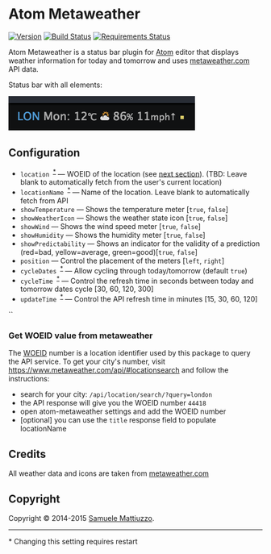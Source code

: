 # Atom Metaweather
[![Version](https://badge.fury.io/gh/samuele-mattiuzzo%2Fatom-metaweather.svg)](https://badge.fury.io/gh/samuele-mattiuzzo%2Fatom-metaweather) [![Build Status](https://travis-ci.org/samuele-mattiuzzo/atom-metaweather.svg?branch=master)](https://travis-ci.org/samuele-mattiuzzo/atom-metaweather) [![Requirements Status](https://requires.io/github/samuele-mattiuzzo/atom-metaweather/requirements.svg?branch=master)](https://requires.io/github/samuele-mattiuzzo/atom-metaweather/requirements/?branch=master)


Atom Metaweather is a status bar plugin for [Atom](http://atom.io) editor that displays weather information for today and tomorrow
and uses [metaweather.com](https://www.metaweather.com) API data.

Status bar with all elements:

![Atom Metaweather 0.3.0 in action](https://github.com/samuele-mattiuzzo/atom-metaweather/blob/master/screenshot.png?raw=true)


## Configuration

* `location `<sup>[\*](#settings-restart)</sup> &mdash; WOEID of the location (see [next section](#get-woeid-value-from-metaweathercom)). (TBD: Leave blank to automatically fetch from the user's current location)
* `locationName `<sup>[\*](#settings-restart)</sup> &mdash; Name of the location. Leave blank to automatically fetch from API
* `showTemperature` &mdash; Shows the temperature meter [`true`, `false`]
* `showWeatherIcon` &mdash; Shows the weather state icon [`true`, `false`]
* `showWind` &mdash; Shows the wind speed meter [`true`, `false`]
* `showHumidity` &mdash; Shows the humidity meter [`true`, `false`]
* `showPredictability` &mdash; Shows an indicator for the validity of a prediction (red=bad, yellow=average, green=good)[`true`, `false`]
* `position` &mdash; Control the placement of the meters [`left`, `right`]
* `cycleDates `<sup>[\*](#settings-restart)</sup> &mdash; Allow cycling through today/tomorrow (default `true`)
* `cycleTime `<sup>[\*](#settings-restart)</sup> &mdash; Control the refresh time in seconds between today and tomorrow dates cycle [30, 60, 120, 300]
* `updateTime `<sup>[\*](#settings-restart)</sup> &mdash; Control the API refresh time in minutes [15, 30, 60, 120]

``

### Get WOEID value from metaweather

The [WOEID](https://developer.yahoo.com/geo/geoplanet/guide/concepts.html) number is a location identifier used by this package to query the API service.
To get your city's number, visit https://www.metaweather.com/api/#locationsearch and follow the instructions:
- search for your city: `/api/location/search/?query=london`
- the API response will give you the WOEID number `44418`
- open atom-metaweather settings and add the WOEID number
- [optional] you can use the `title` response field to populate locationName


## Credits

All weather data and icons are taken from [metaweather.com](https://www.metaweather.com)


## Copyright

Copyright &copy; 2014-2015 [Samuele Mattiuzzo](https://samuele-mattiuzzo.github.io).

--------------

<a name="settings-restart">\* Changing this setting requires restart</a>
